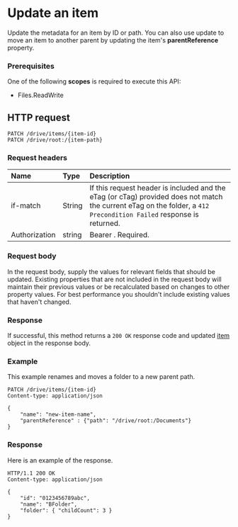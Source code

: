 # Update an item

Update the metadata for an item by ID or path. You can also use update to move an item to another parent by updating the item's **parentReference** property.

### Prerequisites
One of the following **scopes** is required to execute this API:

  * Files.ReadWrite

## HTTP request
<!-- { "blockType": "ignored" } -->
```http
PATCH /drive/items/{item-id}
PATCH /drive/root:/{item-path}
```

### Request headers

| Name       | Type | Description                                                                                                                                                         |
|:-----------|:------|:-------------------------|
| if-match | String  | If this request header is included and the eTag (or cTag) provided does not match the current eTag on the folder, a `412 Precondition Failed` response is returned. |
| Authorization  | string  | Bearer <token>. Required. |

### Request body
In the request body, supply the values for relevant fields that should be
updated. Existing properties that are not included in the request body
will maintain their previous values or be recalculated based on changes to other
property values. For best performance you shouldn't include existing values
that haven't changed.

### Response
If successful, this method returns a `200 OK` response code and updated [item](../resources/driveitem.md) object in the response body.
### Example
This example renames and moves a folder to a new parent path.
<!-- {
  "blockType": "request",
  "name": "update_item"
}-->
```http
PATCH /drive/items/{item-id}
Content-type: application/json

{
	"name": "new-item-name",
	"parentReference" : {"path": "/drive/root:/Documents"}
}
```

### Response
Here is an example of the response.
<!-- {
  "blockType": "response",
  "truncated": true,
  "@odata.type": "microsoft.graph.driveItem"
} -->
```http
HTTP/1.1 200 OK
Content-type: application/json

{
	"id": "0123456789abc",
	"name": "BFolder",
	"folder": { "childCount": 3 }
}
```

<!-- uuid: 8fcb5dbc-d5aa-4681-8e31-b001d5168d79
2015-10-25 14:57:30 UTC -->
<!-- {
  "type": "#page.annotation",
  "description": "Update item",
  "keywords": "",
  "section": "documentation",
  "tocPath": ""
}-->
